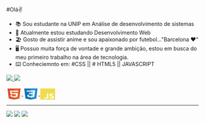 ###
#Olá✌️

- 📚 Sou estudante na UNIP em Análise de desenvolvimento de sistemas
- 🔎 Atualmente estou estudando Desenvolvimento Web
- 🏖️ Gosto de assistir anime e sou apaixonado por futebol..."Barcelona ❤️"
- 🖥️ Possuo muita força de vontade e grande ambição, estou em busca do meu primeiro trabalho na área de tecnologia.
- ⌨️ Conheciemnto em: #CSS || # HTML5 || JAVASCRIPT

<div>
   <a href="https://github.com/LuucasDaFe">
   <img height="180em" src="https://github-readme-stats.vercel.app/api?username=LuucasDaFe&theme=dark&show_icons=true">
   <img height="180em" src="https://github-readme-stats.vercel.app/api/top-langs/?username=LuucasDaFe&layout=compact&langs_count=7&theme=dark&show"/>
</div>
  
<div style="display: inline_block"><br>
   <img align="center" alt="Rafa-HTML" height="30" width="40" src="https://raw.githubusercontent.com/devicons/devicon/master/icons/html5/html5-original.svg">
  <img align="center" alt="Rafa-CSS" height="30" width="40" src="https://raw.githubusercontent.com/devicons/devicon/master/icons/css3/css3-original.svg">
  <img align="center" alt="Rafa-Js" height="30" width="40" src="https://raw.githubusercontent.com/devicons/devicon/master/icons/javascript/javascript-plain.svg">
</div>

   <hr>

<div>
      <a href="https://www.linkedin.com/in/lucas-abraao00" target="_blank"><img src="https://img.shields.io/badge/-LinkedIn-%230077B5?style=for-the-badge&logo=linkedin&logoColor=white" target="_blank"></a> 
    <a href = "mailto:Labraao957@gmail.com"><img src="https://img.shields.io/badge/-Gmail-%23333?style=for-the-badge&logo=gmail&logoColor=white" target="_blank"></a>
    <a href="https://www.instagram.com/invites/contact/?i=1hr2q21iorv81&utm_content=267wwem" target="_blank"><img src="https://img.shields.io/badge/-Instagram-%23E4405F?style=for-the-badge&logo=instagram&logoColor=white" target="_blank"></a>
</div>

